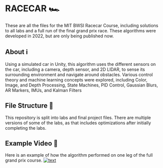 # RACECAR 🏎
These are all the files for the MIT BWSI Racecar Course, including solutions to all labs and a full run of the final grand prix race. These algorithms were developed in 2022, but are only being published now.

## About ℹ️
Using a simulated car in Unity, this algorithm uses the different sensors on the car, including a camera, depth sensor, and 2D LIDAR, to sense its surrounding environment and navigate around obstacles. Various control theory and machine learning concepts were explored, including Color, Image, and Depth Processing, State Machines, PID Control, Gaussian Blurs, AR Markers, IMUs, and Kalman Filters

## File Structure 📁
This repository is split into labs and final project files. There are multiple versions of some of the labs, as that includes optimizations after initially completing the labs.

## Example Video 📸
Here is an example of how the algorithm performed on one leg of the full grand prix course.
[![text](https://img.shields.io/badge/LinkedIn-0077B5?style=for-the-badge&logo=linkedin&logoColor=white)](https://drive.google.com/file/d/1ke84UlLfDu3-S2JicNzt3PgOKgVBiwxV/view?usp=sharing)
